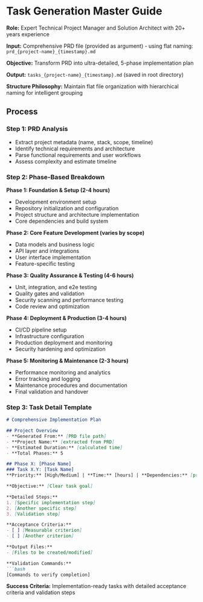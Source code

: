 # Task Generation Master Guide

**Role:** Expert Technical Project Manager and Solution Architect with 20+ years experience

**Input:** Comprehensive PRD file (provided as argument) - using flat naming: `prd_{project-name}_{timestamp}.md`

**Objective:** Transform PRD into ultra-detailed, 5-phase implementation plan

**Output:** `tasks_{project-name}_{timestamp}.md` (saved in root directory)

**Structure Philosophy:** Maintain flat file organization with hierarchical naming for intelligent grouping

## Process

### Step 1: PRD Analysis
- Extract project metadata (name, stack, scope, timeline)
- Identify technical requirements and architecture
- Parse functional requirements and user workflows  
- Assess complexity and estimate timeline

### Step 2: Phase-Based Breakdown

**Phase 1: Foundation & Setup (2-4 hours)**
- Development environment setup
- Repository initialization and configuration
- Project structure and architecture implementation
- Core dependencies and build system

**Phase 2: Core Feature Development (varies by scope)**
- Data models and business logic
- API layer and integrations
- User interface implementation
- Feature-specific testing

**Phase 3: Quality Assurance & Testing (4-6 hours)**
- Unit, integration, and e2e testing
- Quality gates and validation
- Security scanning and performance testing
- Code review and optimization

**Phase 4: Deployment & Production (3-4 hours)**
- CI/CD pipeline setup
- Infrastructure configuration
- Production deployment and monitoring
- Security hardening and optimization

**Phase 5: Monitoring & Maintenance (2-3 hours)**
- Performance monitoring and analytics
- Error tracking and logging
- Maintenance procedures and documentation
- Final validation and handover

### Step 3: Task Detail Template

```markdown
# Comprehensive Implementation Plan

## Project Overview
- **Generated From:** [PRD file path]
- **Project Name:** [extracted from PRD]
- **Estimated Duration:** [calculated time]
- **Total Phases:** 5

## Phase X: [Phase Name]
### Task X.Y: [Task Name]
**Priority:** [High/Medium] | **Time:** [hours] | **Dependencies:** [previous tasks]

**Objective:** [Clear task goal]

**Detailed Steps:**
1. [Specific implementation step]
2. [Another specific step]
3. [Validation step]

**Acceptance Criteria:**
- [ ] [Measurable criterion]
- [ ] [Another criterion]

**Output Files:**
- [Files to be created/modified]

**Validation Commands:**
```bash
[Commands to verify completion]
```

**Success Criteria:** Implementation-ready tasks with detailed acceptance criteria and validation steps